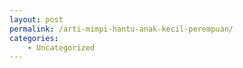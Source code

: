 ```yaml
---
layout: post
permalink: /arti-mimpi-hantu-anak-kecil-perempuan/
categories:
    - Uncategorized
---
```


